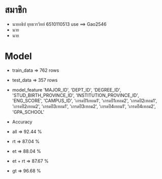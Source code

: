# สมาชิก
- นายอธิป ยุทธวรวิทย์ 6510110513 use ==> Gao2546
- นาย
- นาย

# Model

- train_data => 762 rows
- test_data  => 357 rows

- model_feature   'MAJOR_ID', 'DEPT_ID', 'DEGREE_ID', 'STUD_BIRTH_PROVINCE_ID',
                'INSTITUTION_PROVINCE_ID', 'ENG_SCORE', 'CAMPUS_ID',
                'เกรดปี1เทอม1', 'เกรดปี1เทอม2', 'เกรดปี2เทอม1', 'เกรดปี2เทอม2',
                'เกรดปี3เทอม1', 'เกรดปี3เทอม2', 'เกรดปี4เทอม1', 'เกรดปี4เทอม2',
                'GPA_SCHOOL'
- Accuracy

- all     => 92.44 %
- rt      => 87.04 %
- et      => 88.04 %
- et + rt => 87.67 %
- gt      => 96.68 %